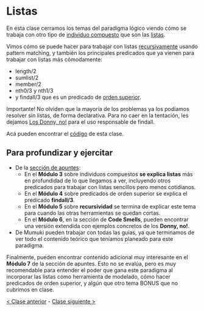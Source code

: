 # Listas

En esta clase cerramos los temas del paradigma lógico viendo cómo se trabaja con otro tipo de [individuo compuesto](http://wiki.uqbar.org/wiki/articles/paradigma-logico---individuos-compuestos.html) que son las [listas](http://wiki.uqbar.org/wiki/articles/paradigma-logico---listas.html).

Vimos cómo se puede hacer para trabajar con listas [recursivamente](http://wiki.uqbar.org/wiki/articles/recursividad-en-logico.html) usando pattern matching, y también los principales predicados que ya vienen para trabajar con listas más cómodamente:
- length/2
- sumlist/2
- member/2
- nth0/3 y nth1/3
- y findall/3 que es un predicado de [orden superior](http://wiki.uqbar.org/wiki/articles/orden-superior.html).

Importante! No olviden que la mayoría de los problemas ya los podíamos resolver sin listas, de forma declarativa. Para no caer en la tentación, les dejamos [Los Donny, no!](https://docs.google.com/presentation/d/e/2PACX-1vSKFGF0920302VpDPVrnRKez_O_wjgDg4_cssbsH3G4RBt7sTKEfl5KnUVchASdH4tnW9Hx8pGHUpdu/embed?start=false&loop=false&delayms=60000) para el uso responsable de findall.

Acá pueden encontrar el [código](https://github.com/pdep-mit/ejemplos-de-clase-prolog/blob/master/clase5.pl) de esta clase.

## Para profundizar y ejercitar

- De la [sección de apuntes](http://www.pdep.com.ar/material/apuntes):
  - En el **Módulo 3** sobre individuos compuestos **se explica listas** más en profundidad de lo que llegamos a ver, incluyendo otros predicados para trabajar con listas sencillos pero menos cotidianos.
  - En el **Módulo 4** sobre predicados de orden superior se explica el predicado **findall/3**.
  - En el **Módulo 5** sobre **recursividad** se termina de explicar este tema para cuando las otras herramientas se quedan cortas.
  - En el **Módulo 6**, en la sección de **Code Smells**, pueden encontrar una versión extendida con ejemplos concretos de los **Donny, no!**.
- De Mumuki pueden trabajar con todas las guías, ya que terminamos de ver todo el contenido teórico que teníamos planeado para este paradigma.

Finalmente, pueden encontrar contenido adicional muy interesante en el **Módulo 7** de la sección de apuntes. Esto no se evalúa, pero es muy recomendable para entender el poder que gana este paradigma al incorporar las listas como herramienta de modelado, cómo hacer predicados de orden superior, y algún que otro tema BONUS que no cubrimos en clase.

[< Clase anterior](https://github.com/pdep-mit/bitacora-de-clase/blob/master/clase-14.md) - [Clase siguiente >](https://github.com/pdep-mit/bitacora-de-clase/blob/master/clase-16.md)
